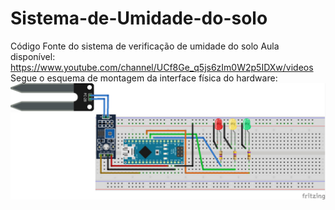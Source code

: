 # Sistema-de-Umidade-do-solo
Código Fonte do sistema de verificação de umidade do solo 
Aula disponível: https://www.youtube.com/channel/UCf8Ge_q5js6zIm0W2p5IDXw/videos
Segue o esquema de montagem da interface física do hardware:
![IMG-20210715-WA0002](IMG-20210715-WA0002.jpg)
